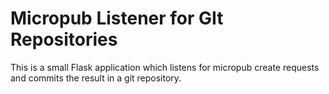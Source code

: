 # Micropub Listener for GIt Repositories

This is a small Flask application which listens for micropub create requests
and commits the result in a git repository.
